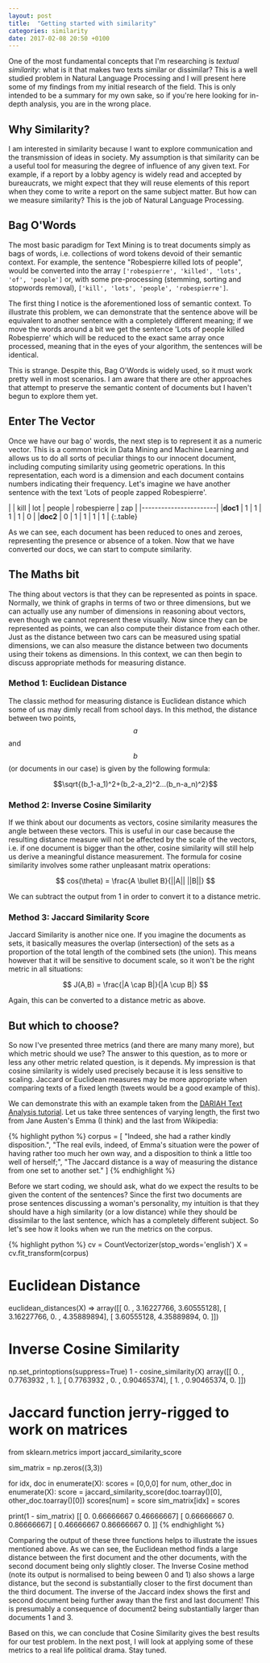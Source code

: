 ```yaml
---
layout: post
title:  "Getting started with similarity"
categories: similarity
date: 2017-02-08 20:50 +0100
---
```

One of the most fundamental concepts that I'm researching is *textual similarity*: what is it that makes two texts similar or dissimilar? This is a well studied problem in Natural Language Processing and I will present here some of my findings from my initial research of the field. This is only intended to be a summary for my own sake, so if you're here looking for in-depth analysis, you are in the wrong place.

## Why Similarity?

I am interested in similarity because I want to explore communication and the transmission of ideas in society. My assumption is that similarity can be a useful tool for measuring the degree of influence of any given text. For example, if a report by a lobby agency is widely read and accepted by bureaucrats, we might expect that they will reuse elements of this report when they come to write a report on the same subject matter. But how can we measure similarity? This is the job of Natural Language Processing.

## Bag O'Words

The most basic paradigm for Text Mining is to treat documents simply as bags of words, i.e. collections of word tokens devoid of their semantic context. For example, the sentence "Robespierre killed lots of people", would be converted into the array `['robespierre', 'killed', 'lots', 'of', 'people']` or, with some pre-processing (stemming, sorting and stopwords removal), `['kill', 'lots', 'people', 'robespierre']`.

The first thing I notice is the aforementioned loss of semantic context. To illustrate this problem, we can demonstrate that the sentence above will be equivalent to another sentence with a completely different meaning; if we move the words around a bit we get the sentence 'Lots of people killed Robespierre' which will be reduced to the exact same array once processed, meaning that in the eyes of your algorithm, the sentences will be identical.

This is strange. Despite this, Bag O'Words is widely used, so it must work pretty well in most scenarios. I am aware that there are other approaches that attempt to preserve the semantic content of documents but I haven't begun to explore them yet.

## Enter The Vector

Once we have our bag o' words, the next step is to represent it as a numeric vector. This is a common trick in Data Mining and Machine Learning and allows us to do all sorts of peculiar things to our innocent document, including computing similarity using geometric operations. In this representation, each word is a dimension and each document contains numbers indicating their frequency. Let's imagine we have another sentence with the text 'Lots of people zapped Robespierre'.


| | kill  | lot | people  | robespierre  | zap |
|-----------------------|
|**doc1**  | 1  | 1  | 1  | 1  | 0 |
|**doc2**  | 0  | 1  | 1  | 1  | 1 |
{:.table}

As we can see, each document has been reduced to ones and zeroes, representing the presence or absence of a token. Now that we have converted our docs, we can start to compute similarity.

## The Maths bit

The thing about vectors is that they can be represented as points in space. Normally, we think of graphs in terms of two or three dimensions, but we can actually use any number of dimensions in reasoning about vectors, even though we cannot represent these visually. Now since they can be represented as points, we can also compute their distance from each other. Just as the distance between two cars can be measured using spatial dimensions, we can also measure the distance between two documents using their tokens as dimensions. In this context, we can then begin to discuss appropriate methods for measuring distance.

### Method 1: Euclidean Distance

The classic method for measuring distance is Euclidean distance which some of us may dimly recall from school days. In this method, the distance between two points, $$a$$ and $$b$$ (or documents in our case) is given by the following formula:

$$\sqrt{(b_1-a_1)^2+(b_2-a_2)^2...(b_n-a_n)^2}$$

### Method 2: Inverse Cosine Similarity

If we think about our documents as vectors, cosine similarity measures the angle between these vectors. This is useful in our case because the resulting distance measure will not be affected by the scale of the vectors, i.e. if one document is bigger than the other, cosine similarity will still help us derive a meaningful distance measurement. The formula for cosine similarity involves some rather unpleasant matrix operations:

$$ cos(\theta) = \frac{A \bullet B}{||A|| ||B||} $$

We can subtract the output from 1 in order to convert it to a distance metric.

### Method 3: Jaccard Similarity Score

Jaccard Similarity is another nice one. If you imagine the documents as sets, it basically measures the overlap (intersection) of the sets as a proportion of the total length of the combined sets (the union). This means however that it will be sensitive to document scale, so it won't be the right metric in all situations:

$$ J(A,B) = \frac{|A \cap B|}{|A \cup B|} $$

Again, this can be converted to a distance metric as above.

## But which to choose?

So now I've presented three metrics (and there are many many more), but which metric should we use? The answer to this question, as to more or less any other metric related question, is it depends. My impression is that cosine similarity is widely used precisely because it is less sensitive to scaling. Jaccard or Euclidean measures may be more appropriate when comparing texts of a fixed length (tweets would be a good example of this).

We can demonstrate this with an example taken from the [DARIAH Text Analysis tutorial](https://de.dariah.eu/tatom/working_with_text.html). Let us take three sentences of varying length, the first two from Jane Austen's Emma (I think) and the last from Wikipedia:

{% highlight python %}
corpus = [
    "Indeed, she had a rather kindly disposition.",
    "The real evils, indeed, of Emma's situation were the power of having rather too much her own way, and a disposition to think a little too well of herself;",
    "The Jaccard distance is a way of measuring the distance from one set to another set."
    ]
{% endhighlight %}

Before we start coding, we should ask, what do we expect the results to be given the content of the sentences? Since the first two documents are prose sentences discussing a woman's personality, my intuition is that they should have a high similarity (or a low distance) while they should be dissimilar to the last sentence, which has a completely different subject. So let's see how it looks when we run the metrics on the corpus.


{% highlight python %}
cv = CountVectorizer(stop_words='english')
X = cv.fit_transform(corpus)

# Euclidean Distance

euclidean_distances(X)
=> array([[ 0.        ,  3.16227766,  3.60555128],
        [ 3.16227766,  0.        ,  4.35889894],
        [ 3.60555128,  4.35889894,  0.        ]])

# Inverse Cosine Similarity

np.set_printoptions(suppress=True)
1 - cosine_similarity(X)
array([[ 0.        ,  0.7763932 ,  1.        ],
        [ 0.7763932 ,  0.        ,  0.90465374],
        [ 1.        ,  0.90465374,  0.        ]])

# Jaccard function jerry-rigged to work on matrices

from sklearn.metrics import jaccard_similarity_score

sim_matrix = np.zeros((3,3))

for idx, doc in enumerate(X):
    scores = [0,0,0]
    for num, other_doc in enumerate(X):
        score = jaccard_similarity_score(doc.toarray()[0], other_doc.toarray()[0])
        scores[num] = score
    sim_matrix[idx] = scores    

print(1 - sim_matrix)
[[ 0.          0.66666667  0.46666667]
 [ 0.66666667  0.          0.86666667]
  [ 0.46666667  0.86666667  0.        ]]
{% endhighlight %}

Comparing the output of these three functions helps to illustrate the issues mentioned above. As we can see, the Euclidean method finds a large distance between the first document and the other documents, with the second document being only slightly closer. The Inverse Cosine method (note its output is normalised to being beween 0 and 1) also shows a large distance, but the second is substantially closer to the first document than the third document. The inverse of the Jaccard index shows the first and second document being further away than the first and last document! This is presumably a consequence of document2 being substantially larger than documents 1 and 3.

Based on this, we can conclude that Cosine Similarity gives the best results for our test problem. In the next post, I will look at applying some of these metrics to a real life political drama. Stay tuned.
